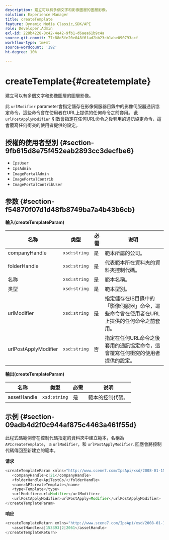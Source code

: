 ```yaml
---
description: 建立可以有多個文字和影像圖層的圖層影像。
solution: Experience Manager
title: createTemplate
feature: Dynamic Media Classic,SDK/API
role: Developer,Admin
exl-id: 228b4228-8c42-4e42-9fb1-d6aea61b9c4a
source-git-commit: 77c88d5fe20e048f6fad2bb23cb1abe090793acf
workflow-type: tm+mt
source-wordcount: '192'
ht-degree: 10%

---
```


# createTemplate{#createtemplate}

建立可以有多個文字和影像圖層的圖層影像。

此 `urlModifier` parameter會指定儲存在影像伺服器目錄中的影像伺服器通訊協定命令，這些命令會在使用者在URL上提供的任何命令之前套用。 此 `urlPostApplyModifier` 引數會指定在任何URL命令之後套用的通訊協定命令，這會覆寫任何衝突的使用者提供的設定。

## 授權的使用者型別 {#section-9fb615d8e75f452eab2893cc3decfbe6}

* `IpsUser`
* `IpsAdmin`
* `ImagePortalAdmin`
* `ImagePortalContrib`
* `ImagePortalContribUser`

## 参数 {#section-f54870f07d1d48fb8749ba7a4b43b6cb}

**輸入(createTemplateParam)**

| 名称 | 类型 | 必需 | 说明 |
|---|---|---|---|
| companyHandle | `xsd:string` | 是 | 範本所屬的公司。 |
| folderHandle | `xsd:string` | 是 | 代表範本所在資料夾的資料夾控制代碼。 |
| 名称 | `xsd:string` | 是 | 範本名稱。 |
| 类型 | `xsd:string` | 是 | 範本型別。 |
| urlModifier | `xsd:string` | 是 | 指定儲存在IS目錄中的「影像伺服器」命令，這些命令會在使用者在URL上提供的任何命令之前套用。 |
| urlPostApplyModifier | `xsd:string` | 否 | 指定在任何URL命令之後套用的通訊協定命令，這會覆寫任何衝突的使用者提供的設定。 |

**輸出(createTemplateParam)**

| 名称 | 类型 | 必需 | 说明 |
|---|---|---|---|
| assetHandle | `xsd:string` | 是 | 範本的控制代碼。 |

## 示例 {#section-09adb4d2f0c944af875c4463a461f55d}

此程式碼範例會在控制代碼指定的資料夾中建立範本，名稱為 `APIcreateTemplate`， a `urlModifier`，和 `urlPostApplyModifier`. 回應會將控制代碼傳回至新建立的範本。

**请求**

```java
<createTemplateParam xmlns="http://www.scene7.com/IpsApi/xsd/2008-01-15">
   <companyHandle>c|21</companyHandle>
   <folderHandle>ApiTestCo/</folderHandle>
   <name>APIcreateTemplate</name>
   <type>Template</type>
   <urlModifier>url=Modifier</urlModifier>
   <urlPostApplyModifier>urlPostApply=Modifier</urlPostApplyModifier>
</createTemplateParam>
```

**响应**

```java
<createTemplateReturn xmlns="http://www.scene7.com/IpsApi/xsd/2008-01-15">
   <assetHandle>a|153393|2|2061</assetHandle>
</createTemplateReturn>
```
